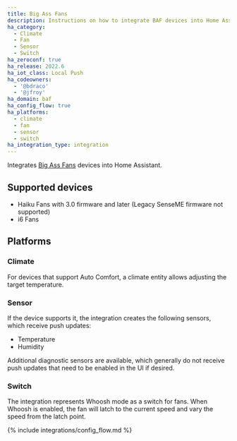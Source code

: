 ```yaml
---
title: Big Ass Fans
description: Instructions on how to integrate BAF devices into Home Assistant.
ha_category:
  - Climate
  - Fan
  - Sensor
  - Switch
ha_zeroconf: true
ha_release: 2022.6
ha_iot_class: Local Push
ha_codeowners:
  - '@bdraco'
  - '@jfroy'
ha_domain: baf
ha_config_flow: true
ha_platforms:
  - climate
  - fan
  - sensor
  - switch
ha_integration_type: integration
---
```


Integrates [Big Ass Fans](https://www.bigassfans.com/) devices into Home Assistant.

## Supported devices

- Haiku Fans with 3.0 firmware and later (Legacy SenseME firmware not supported)
- i6 Fans

## Platforms

### Climate

For devices that support Auto Comfort, a climate entity allows adjusting the target temperature.

### Sensor

If the device supports it, the integration creates the following sensors, which receive push updates:

- Temperature 
- Humidity
 
Additional diagnostic sensors are available, which generally do not receive push updates that need to be enabled in the UI if desired.

### Switch

The integration represents Whoosh mode as a switch for fans. When Whoosh is enabled, the fan will latch to the current speed and vary the speed from the latch point.

{% include integrations/config_flow.md %}
